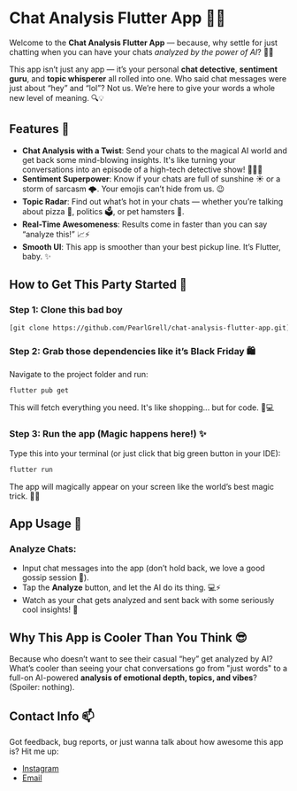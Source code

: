 
# Chat Analysis Flutter App 🚀💬

Welcome to the **Chat Analysis Flutter App** — because, why settle for just chatting when you can have your chats *analyzed by the power of AI*? 🤖✨

This app isn’t just any app — it’s your personal **chat detective**, **sentiment guru**, and **topic whisperer** all rolled into one. Who said chat messages were just about “hey” and “lol”? Not us. We’re here to give your words a whole new level of meaning. 🔍💡

## Features 🎉

- **Chat Analysis with a Twist**: Send your chats to the magical AI world and get back some mind-blowing insights. It's like turning your conversations into an episode of a high-tech detective show! 🕵️‍♂️🧩
- **Sentiment Superpower**: Know if your chats are full of sunshine ☀️ or a storm of sarcasm 🌩️. Your emojis can’t hide from us. 😉
- **Topic Radar**: Find out what’s hot in your chats — whether you’re talking about pizza 🍕, politics 🗳️, or pet hamsters 🐹.
- **Real-Time Awesomeness**: Results come in faster than you can say “analyze this!” 📈⚡
- **Smooth UI**: This app is smoother than your best pickup line. It’s Flutter, baby. ✨

## How to Get This Party Started 🎉

### Step 1: Clone this bad boy

```bash
[git clone https://github.com/PearlGrell/chat-analysis-flutter-app.git](https://github.com/PearlGrell/whatsapp-chat-analysis.git)
```

### Step 2: Grab those dependencies like it’s Black Friday 🛍️

Navigate to the project folder and run:

```bash
flutter pub get
```

This will fetch everything you need. It's like shopping... but for code. 🛒💻

### Step 3: Run the app (Magic happens here!) ✨

Type this into your terminal (or just click that big green button in your IDE):

```bash
flutter run
```

The app will magically appear on your screen like the world’s best magic trick. 🎩✨

## App Usage 💬

### Analyze Chats:

- Input chat messages into the app (don’t hold back, we love a good gossip session 🤭).
- Tap the **Analyze** button, and let the AI do its thing. 💻⚡
- Watch as your chat gets analyzed and sent back with some seriously cool insights! 🎉

## Why This App is Cooler Than You Think 😎

Because who doesn’t want to see their casual “hey” get analyzed by AI? What’s cooler than seeing your chat conversations go from "just words" to a full-on AI-powered **analysis of emotional depth, topics, and vibes**? (Spoiler: nothing).

## Contact Info 📫

Got feedback, bug reports, or just wanna talk about how awesome this app is? Hit me up:

- [Instagram](https://instagram.com/aryan_.__)
- [Email](mailto:aryantrivedi.lko@gmail.com)
